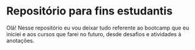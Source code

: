 # Repositório para fins estudantis 

Olá! Nesse repositório eu vou deixar tudo referente ao bootcamp que eu iniciei e aos cursos que farei no futuro, desde desafios e atividades à anotações.


